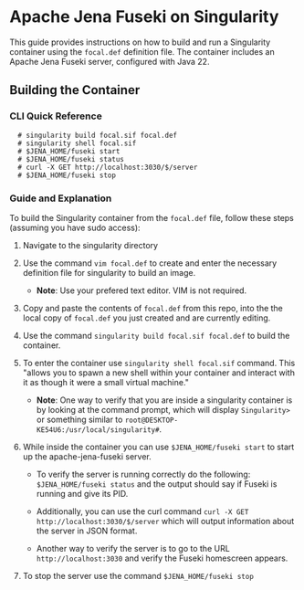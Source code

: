 # Apache Jena Fuseki on Singularity

This guide provides instructions on how to build and run a Singularity container using the `focal.def` definition file. The container includes an Apache Jena Fuseki server, configured with Java 22.

## Building the Container

### CLI Quick Reference

```
  # singularity build focal.sif focal.def
  # singularity shell focal.sif
  # $JENA_HOME/fuseki start
  # $JENA_HOME/fuseki status
  # curl -X GET http://localhost:3030/$/server
  # $JENA_HOME/fuseki stop
```

### Guide and Explanation

To build the Singularity container from the `focal.def` file, follow these steps (assuming you have sudo access):

1. Navigate to the singularity directory
2. Use the command `vim focal.def` to create and enter the necessary definition file for singularity to build an image.
   - **Note**: Use your prefered text editor. VIM is not required.
3. Copy and paste the contents of `focal.def` from this repo, into the the local copy of `focal.def` you just created and are currently editing.
4. Use the command `singularity build focal.sif focal.def` to build the container.
5. To enter the container use `singularity shell focal.sif` command. This "allows you to spawn a new shell within your container and interact with it as though it were a small virtual machine."

   - **Note**: One way to verify that you are inside a singularity container is by looking at the command prompt, which will display `Singularity>` or something similar to `root@DESKTOP-KE54U6:/usr/local/singularity#`.

6. While inside the container you can use `$JENA_HOME/fuseki start` to start up the apache-jena-fuseki server.

   - To verify the server is running correctly do the following: `$JENA_HOME/fuseki status` and the output should say if Fuseki is running and give its PID.

   - Additionally, you can use the curl command `curl -X GET http://localhost:3030/$/server` which will output information about the server in JSON format.
   - Another way to verify the server is to go to the URL `http://localhost:3030` and verify the Fuseki homescreen appears.

7. To stop the server use the command `$JENA_HOME/fuseki stop`
